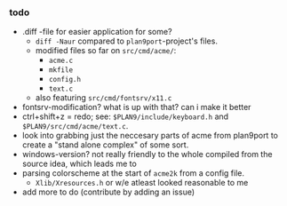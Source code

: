 ### todo
+ .diff -file for easier application for some?
  + `diff -Naur` compared to `plan9port`-project's files.
  + modified files so far on `src/cmd/acme/`:
    + `acme.c`
    + `mkfile`
    + `config.h`
    + `text.c`
  + also featuring `src/cmd/fontsrv/x11.c`
+ fontsrv-modification? what is up with that? can i make it better
+ ctrl+shift+z = redo; see: `$PLAN9/include/keyboard.h` and `$PLAN9/src/cmd/acme/text.c`.
+ look into grabbing just the neccesary parts of acme from plan9port to create a "stand alone complex" of some sort.
+ windows-version? not really friendly to the whole compiled from the source idea, which leads me to
+ parsing colorscheme at the start of `acme2k` from a config file.  
  + `Xlib/Xresources.h` or w/e atleast looked reasonable to me
+ add more to do (contribute by adding an issue)
